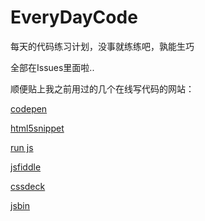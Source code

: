 EveryDayCode
============

每天的代码练习计划，没事就练练吧，孰能生巧


全部在Issues里面啦..

顺便贴上我之前用过的几个在线写代码的网站： 

[codepen](http://codepen.io/gothic/) 

[html5snippet](http://html5snippet.net/people/1434) 

[run js](http://runjs.cn/square) 

[jsfiddle](http://jsfiddle.net/user/dashboard/)  

[cssdeck](http://cssdeck.com/user/dyygtfx)  

[jsbin](http://jsbin.com/edit/1/edit)
